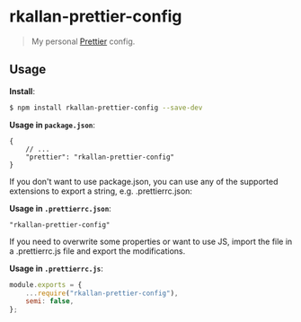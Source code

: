 # rkallan-prettier-config

> My personal [Prettier](https://prettier.io) config.

## Usage

**Install**:

```bash
$ npm install rkallan-prettier-config --save-dev
```

**Usage in `package.json`**:

```jsonc
{
    // ...
    "prettier": "rkallan-prettier-config"
}
```

If you don't want to use package.json, you can use any of the supported extensions to export a string,
e.g. .prettierrc.json:

**Usage in `.prettierrc.json`**:

```
"rkallan-prettier-config"
```

If you need to overwrite some properties or want to use JS, import the file in a .prettierrc.js file and export the modifications.

**Usage in `.prettierrc.js`**:

```js
module.exports = {
    ...require("rkallan-prettier-config"),
    semi: false,
};
```
